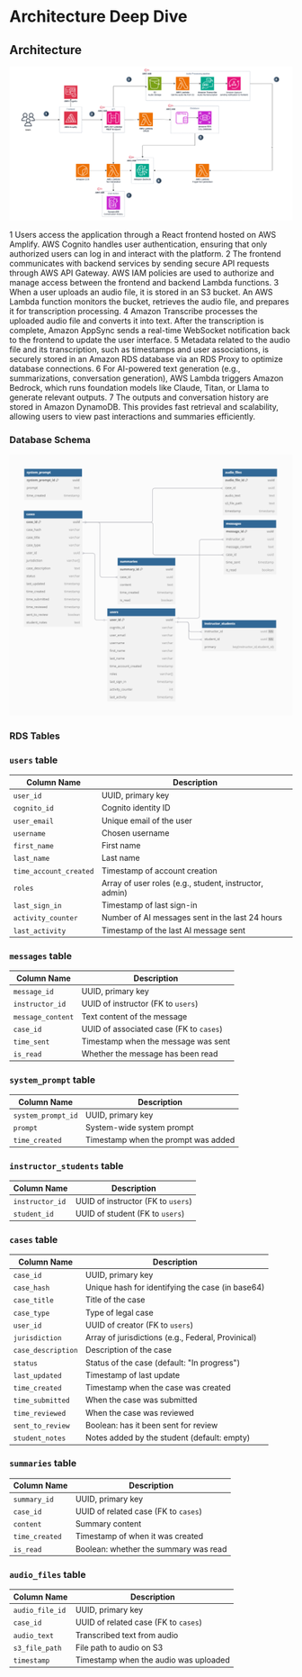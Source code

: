 # Architecture Deep Dive

## Architecture

![Archnitecture Diagram](./media/architecture.png)

1	Users access the application through a React frontend hosted on AWS Amplify. AWS Cognito handles user authentication, ensuring that only authorized users can log in and interact with the platform.
2	The frontend communicates with backend services by sending secure API requests through AWS API Gateway. AWS IAM policies are used to authorize and manage access between the frontend and backend Lambda functions.
3	When a user uploads an audio file, it is stored in an S3 bucket. An AWS Lambda function monitors the bucket, retrieves the audio file, and prepares it for transcription processing.
4	Amazon Transcribe processes the uploaded audio file and converts it into text. After the transcription is complete, Amazon AppSync sends a real-time WebSocket notification back to the frontend to update the user interface.
5	Metadata related to the audio file and its transcription, such as timestamps and user associations, is securely stored in an Amazon RDS database via an RDS Proxy to optimize database connections.
6	For AI-powered text generation (e.g., summarizations, conversation generation), AWS Lambda triggers Amazon Bedrock, which runs foundation models like Claude, Titan, or Llama to generate relevant outputs.
7	The outputs and conversation history are stored in Amazon DynamoDB. This provides fast retrieval and scalability, allowing users to view past interactions and summaries efficiently.

### Database Schema

![Database Diagram](./media/database_schema.png)

### RDS Tables

### `users` table

| Column Name          | Description                                           |
| -------------------- | ----------------------------------------------------- |
| `user_id`            | UUID, primary key                                     |
| `cognito_id`         | Cognito identity ID                                   |
| `user_email`         | Unique email of the user                              |
| `username`           | Chosen username                                       |
| `first_name`         | First name                                            |
| `last_name`          | Last name                                             |
| `time_account_created` | Timestamp of account creation                       |
| `roles`              | Array of user roles (e.g., student, instructor, admin)|
| `last_sign_in`       | Timestamp of last sign-in                             |
| `activity_counter`   | Number of AI messages sent in the last 24 hours       |
| `last_activity`      | Timestamp of the last AI message sent                 |

### `messages` table

| Column Name      | Description                                |
| ---------------- | ------------------------------------------ |
| `message_id`     | UUID, primary key                          |
| `instructor_id`  | UUID of instructor (FK to `users`)         |
| `message_content`| Text content of the message                |
| `case_id`        | UUID of associated case (FK to `cases`)    |
| `time_sent`      | Timestamp when the message was sent        |
| `is_read`        | Whether the message has been read          |

### `system_prompt` table

| Column Name        | Description                         |
| ------------------ | ----------------------------------- |
| `system_prompt_id` | UUID, primary key                   |
| `prompt`           | System-wide system prompt           |
| `time_created`     | Timestamp when the prompt was added |

### `instructor_students` table

| Column Name     | Description                                  |
| --------------- | -------------------------------------------- |
| `instructor_id` | UUID of instructor (FK to `users`)           |
| `student_id`    | UUID of student (FK to `users`)              |

### `cases` table

| Column Name        | Description                                      |
| ------------------ | ------------------------------------------------ |
| `case_id`          | UUID, primary key                                |
| `case_hash`        | Unique hash for identifying the case (in base64) |
| `case_title`       | Title of the case                                |
| `case_type`        | Type of legal case                               |
| `user_id`          | UUID of creator (FK to `users`)                  |
| `jurisdiction`     | Array of jurisdictions (e.g., Federal, Provinical)|
| `case_description` | Description of the case                          |
| `status`           | Status of the case (default: "In progress")      |
| `last_updated`     | Timestamp of last update                         |
| `time_created`     | Timestamp when the case was created              |
| `time_submitted`   | When the case was submitted                      |
| `time_reviewed`    | When the case was reviewed                       |
| `sent_to_review`   | Boolean: has it been sent for review             |
| `student_notes`    | Notes added by the student (default: empty)      |

### `summaries` table

| Column Name   | Description                            |
| ------------- | -------------------------------------- |
| `summary_id`  | UUID, primary key                      |
| `case_id`     | UUID of related case (FK to `cases`)   |
| `content`     | Summary content                        |
| `time_created`| Timestamp of when it was created       |
| `is_read`     | Boolean: whether the summary was read  |

### `audio_files` table

| Column Name       | Description                                |
| ----------------- | ------------------------------------------ |
| `audio_file_id`   | UUID, primary key                          |
| `case_id`         | UUID of related case (FK to `cases`)       |
| `audio_text`      | Transcribed text from audio                |
| `s3_file_path`    | File path to audio on S3                   |
| `timestamp`       | Timestamp when the audio was uploaded      |

